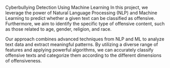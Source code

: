 Cyberbullying Detection Using Machine Learning
In this project, we leverage the power of Natural Language Processing (NLP) and Machine Learning to predict whether a given text can be classified as offensive. Furthermore, we aim to identify the specific type of offensive content, such as those related to age, gender, religion, and race.

Our approach combines advanced techniques from NLP and ML to analyze text data and extract meaningful patterns. By utilizing a diverse range of features and applying powerful algorithms, we can accurately classify offensive texts and categorize them according to the different dimensions of offensiveness.
